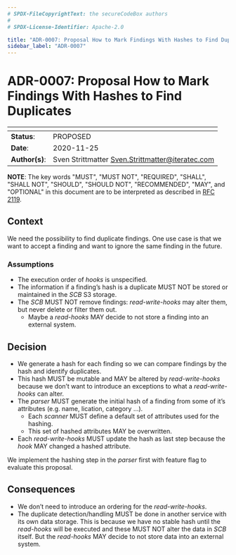 ```yaml
---
# SPDX-FileCopyrightText: the secureCodeBox authors
#
# SPDX-License-Identifier: Apache-2.0

title: "ADR-0007: Proposal How to Mark Findings With Hashes to Find Duplicates"
sidebar_label: "ADR-0007"
---
```

# ADR-0007: Proposal How to Mark Findings With Hashes to Find Duplicates

| <!-- -->       | <!-- --> |
|----------------|----------|
| **Status**:    | PROPOSED |
| **Date**:      | 2020-11-25 |
| **Author(s)**: | Sven Strittmatter <Sven.Strittmatter@iteratec.com> |

**NOTE**: The key words "MUST", "MUST NOT", "REQUIRED", "SHALL", "SHALL NOT", "SHOULD", "SHOULD NOT", "RECOMMENDED", "MAY", and "OPTIONAL" in this document are to be interpreted as described in [RFC 2119](https://tools.ietf.org/html/rfc2119).

## Context

We need the possibility to find duplicate findings. One use case is that we want to accept a finding and want to ignore the same finding in the future.

### Assumptions

- The execution order of *hooks* is unspecified.
- The information if a finding’s hash is a duplicate MUST NOT be stored or maintained in the *SCB* S3 storage.
- The *SCB* MUST NOT remove findings: *read-write-hooks* may alter them, but never delete or filter them out.
  - Maybe a *read-hooks* MAY decide to not store a finding into an external system.

## Decision

- We generate a hash for each finding so we can compare findings by the hash and identify duplicates.
- This hash MUST be mutable and MAY be altered by *read-write-hooks* because we don’t want to introduce an exceptions to what a *read-write-hooks* can alter.
- The *parser* MUST generate the initial hash of a finding from some of it’s attributes (e.g. name, lication, category …).
  - Each *scanner* MUST define a default set of attributes used for the hashing.
  - This set of hashed attributes MAY be overwritten.
- Each *read-write-hooks* MUST update the hash as last step because the *hook* MAY changed a hashed attribute.

We implement the hashing step in the *parser* first with feature flag to evaluate this proposal.

## Consequences

- We don’t need to introduce an ordering for the *read-write-hooks*.
- The duplicate detection/handling MUST be done in another service with its own data storage. This is because we have no stable hash until the *read-hooks* will be executed and these MUST NOT alter the data in *SCB* itself. But the *read-hooks* MAY decide to not store data into an external system.
